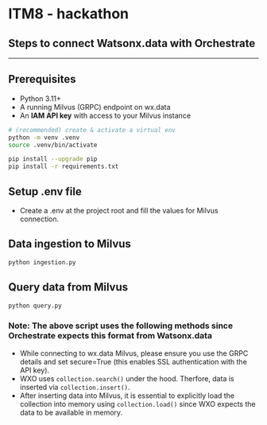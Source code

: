 # ITM8 - hackathon

## Steps to connect Watsonx.data with Orchestrate

---

## Prerequisites

- Python 3.11+
- A running Milvus (GRPC) endpoint on wx.data
- An **IAM API key** with access to your Milvus instance

```bash
# (recommended) create & activate a virtual env
python -m venv .venv
source .venv/bin/activate

pip install --upgrade pip
pip install -r requirements.txt

```

## Setup .env file

- Create a .env at the project root and fill the values for Milvus connection.

## Data ingestion to Milvus

```bash
python ingestion.py
```

## Query data from Milvus

```bash
python query.py
```

### Note: The above script uses the following methods since Orchestrate expects this format from Watsonx.data

- While connecting to wx.data Milvus, please ensure you use the GRPC details and set secure=True (this enables SSL authentication with the API key).
- WXO uses `collection.search()` under the hood. Therfore, data is inserted via `collection.insert()`.
- After inserting data into Milvus, it is essential to explicitly load the collection into memory using `collection.load()` since WXO expects the data to be available in memory.
